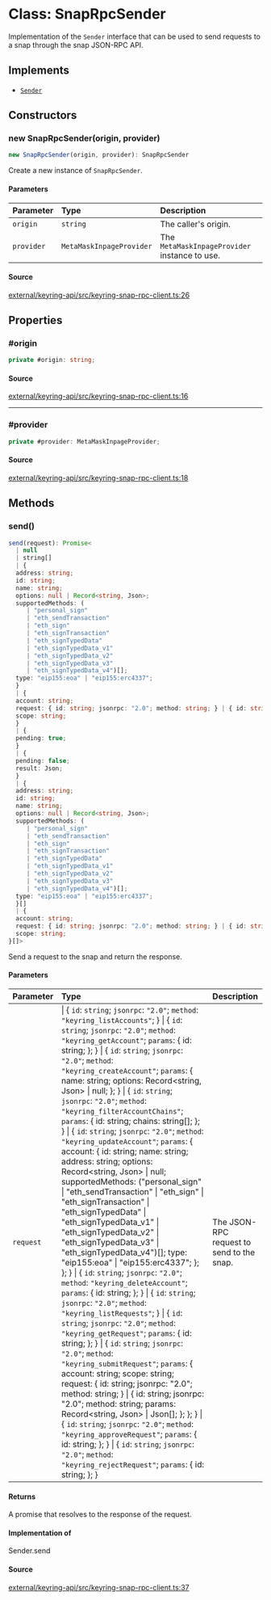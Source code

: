 # Class: SnapRpcSender

Implementation of the `Sender` interface that can be used to send requests
to a snap through the snap JSON-RPC API.

## Implements

- [`Sender`](../type-aliases/Sender.md)

## Constructors

### new SnapRpcSender(origin, provider)

```ts
new SnapRpcSender(origin, provider): SnapRpcSender
```

Create a new instance of `SnapRpcSender`.

#### Parameters

| Parameter | Type | Description |
| :------ | :------ | :------ |
| `origin` | `string` | The caller's origin. |
| `provider` | `MetaMaskInpageProvider` | The `MetaMaskInpageProvider` instance to use. |

#### Source

[external/keyring-api/src/keyring-snap-rpc-client.ts:26](https://github.com/MetaMask/keyring-api/blob/1c8eeb9/src/keyring-snap-rpc-client.ts#L26)

## Properties

### #origin

```ts
private #origin: string;
```

#### Source

[external/keyring-api/src/keyring-snap-rpc-client.ts:16](https://github.com/MetaMask/keyring-api/blob/1c8eeb9/src/keyring-snap-rpc-client.ts#L16)

***

### #provider

```ts
private #provider: MetaMaskInpageProvider;
```

#### Source

[external/keyring-api/src/keyring-snap-rpc-client.ts:18](https://github.com/MetaMask/keyring-api/blob/1c8eeb9/src/keyring-snap-rpc-client.ts#L18)

## Methods

### send()

```ts
send(request): Promise<
  | null
  | string[]
  | {
  address: string;
  id: string;
  name: string;
  options: null | Record<string, Json>;
  supportedMethods: (
     | "personal_sign"
     | "eth_sendTransaction"
     | "eth_sign"
     | "eth_signTransaction"
     | "eth_signTypedData"
     | "eth_signTypedData_v1"
     | "eth_signTypedData_v2"
     | "eth_signTypedData_v3"
     | "eth_signTypedData_v4")[];
  type: "eip155:eoa" | "eip155:erc4337";
  }
  | {
  account: string;
  request: { id: string; jsonrpc: "2.0"; method: string; } | { id: string; jsonrpc: "2.0"; method: string; params: Record<string, Json> | Json[]; };
  scope: string;
  }
  | {
  pending: true;
  }
  | {
  pending: false;
  result: Json;
  }
  | {
  address: string;
  id: string;
  name: string;
  options: null | Record<string, Json>;
  supportedMethods: (
     | "personal_sign"
     | "eth_sendTransaction"
     | "eth_sign"
     | "eth_signTransaction"
     | "eth_signTypedData"
     | "eth_signTypedData_v1"
     | "eth_signTypedData_v2"
     | "eth_signTypedData_v3"
     | "eth_signTypedData_v4")[];
  type: "eip155:eoa" | "eip155:erc4337";
  }[]
  | {
  account: string;
  request: { id: string; jsonrpc: "2.0"; method: string; } | { id: string; jsonrpc: "2.0"; method: string; params: Record<string, Json> | Json[]; };
  scope: string;
}[]>
```

Send a request to the snap and return the response.

#### Parameters

| Parameter | Type | Description |
| :------ | :------ | :------ |
| `request` |    \| \{   `id`: `string`;   `jsonrpc`: `"2.0"`;   `method`: `"keyring_listAccounts"`;   }   \| \{   `id`: `string`;   `jsonrpc`: `"2.0"`;   `method`: `"keyring_getAccount"`;   `params`: \{ id: string; };   }   \| \{   `id`: `string`;   `jsonrpc`: `"2.0"`;   `method`: `"keyring_createAccount"`;   `params`: \{ name: string; options: Record<string, Json\> \| null; };   }   \| \{   `id`: `string`;   `jsonrpc`: `"2.0"`;   `method`: `"keyring_filterAccountChains"`;   `params`: \{ id: string; chains: string[]; };   }   \| \{   `id`: `string`;   `jsonrpc`: `"2.0"`;   `method`: `"keyring_updateAccount"`;   `params`: \{ account: \{ id: string; name: string; address: string; options: Record<string, Json\> \| null; supportedMethods: ("personal\_sign" \| "eth\_sendTransaction" \| "eth\_sign" \| "eth\_signTransaction" \| "eth\_signTypedData" \| "eth\_signTypedData\_v1" \| "eth\_signTypedData\_v2" \| "eth\_signTypedData\_v3" \| "eth\_signTypedData\_v4")[]; type: "eip155:eoa" \| "eip155:erc4337"; }; };   }   \| \{   `id`: `string`;   `jsonrpc`: `"2.0"`;   `method`: `"keyring_deleteAccount"`;   `params`: \{ id: string; };   }   \| \{   `id`: `string`;   `jsonrpc`: `"2.0"`;   `method`: `"keyring_listRequests"`;   }   \| \{   `id`: `string`;   `jsonrpc`: `"2.0"`;   `method`: `"keyring_getRequest"`;   `params`: \{ id: string; };   }   \| \{   `id`: `string`;   `jsonrpc`: `"2.0"`;   `method`: `"keyring_submitRequest"`;   `params`: \{ account: string; scope: string; request: \{ id: string; jsonrpc: "2.0"; method: string; } \| \{ id: string; jsonrpc: "2.0"; method: string; params: Record<string, Json\> \| Json[]; }; };   }   \| \{   `id`: `string`;   `jsonrpc`: `"2.0"`;   `method`: `"keyring_approveRequest"`;   `params`: \{ id: string; };   }   \| \{   `id`: `string`;   `jsonrpc`: `"2.0"`;   `method`: `"keyring_rejectRequest"`;   `params`: \{ id: string; };   } | The JSON-RPC request to send to the snap. |

#### Returns

A promise that resolves to the response of the request.

#### Implementation of

Sender.send

#### Source

[external/keyring-api/src/keyring-snap-rpc-client.ts:37](https://github.com/MetaMask/keyring-api/blob/1c8eeb9/src/keyring-snap-rpc-client.ts#L37)

